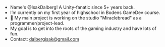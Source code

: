 - Name's @IsakDalberg! A Unity-fanatic since 5+ years back.
- I’m currently on my first year of highschool in Bodens GameDev course.
- 📌 My main project is working on the studio "Miraclebread" as a programmer/project-lead.
- My goal is to get into the roots of the gaming industry and have lots of fun.
- Contact: dalbergisak@gmail.com

<!---
IsakDalberg/IsakDalberg is a ✨ special ✨ repository because its `README.md` (this file) appears on your GitHub profile.
You can click the Preview link to take a look at your changes.
--->
